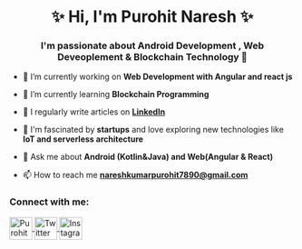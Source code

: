 <h1 align="center">  &#x2728; Hi, I'm Purohit  Naresh  &#x2728;</h1>
<h3 align="center">I'm passionate about Android Development , Web Deveoplement & Blockchain Technology &#128147;</h3>

- 🔭 I’m currently working on **Web Development with Angular and react js**

- 🌱 I’m currently learning **Blockchain Programming**

- 📝 I regularly write articles on **[LinkedIn](https://www.linkedin.com/in/naresh-purohit-5130891a8/)**

- 🚀 I'm fascinated by **startups** and love exploring new technologies like **IoT and serverless architecture**
  
- 💬 Ask me about **Android (Kotlin&Java) and  Web(Angular & React)**

- 📫 How to reach me **nareshkumarpurohit7890@gmail.com**

<h3 align="left">Connect with me:</h3>
<p align="left">
  <a href="https://www.linkedin.com/in/naresh-purohit-5130891a8/" target="blank">
    <img align="center" src="https://cdn1.iconfinder.com/data/icons/logotypes/32/square-linkedin-1024.png" alt="Purohit Naresh" height="40" width="40" />
  </a>
  <a href="https://twitter.com/MSpurohit15" target="blank">
    <img align="center" src="https://cdn-icons-png.flaticon.com/512/733/733579.png" alt="Twitter" height="40" width="40" />
  </a>
  <a href="https://www.instagram.com/your-instagram-handle/" target="blank">
    <img align="center" src="https://cdn-icons-png.flaticon.com/512/174/174855.png" alt="Instagram" height="40" width="40" />
  </a>
</p>
